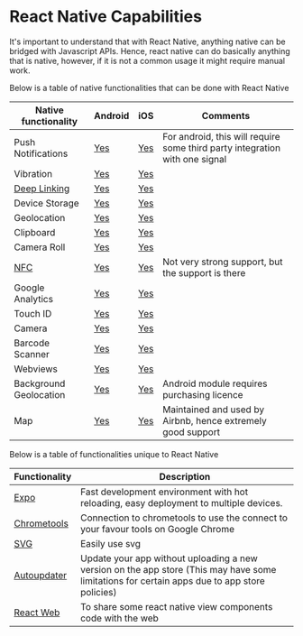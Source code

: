 # React Native Capabilities

It's important to understand that with React Native, anything native can be bridged with Javascript APIs. Hence, react native can do basically anything that is native, however, if it is not a common usage it might require manual work.

Below is a table of native functionalities that can be done with React Native

| Native functionality | Android | iOS | Comments |
| -------------------- | ------- | ----- | ---- |
| Push Notifications | [Yes](https://medium.com/differential/react-native-push-notifications-with-onesignal-9db6a7d75e1e) | [Yes](https://facebook.github.io/react-native/docs/pushnotificationios.html) | For android, this will require some third party integration with one signal |
| Vibration | [Yes](https://facebook.github.io/react-native/docs/vibration.html) | [Yes](https://facebook.github.io/react-native/docs/vibration.html) |
| [Deep Linking](https://en.wikipedia.org/wiki/Mobile_deep_linking) | [Yes](https://facebook.github.io/react-native/docs/linking.html) | [Yes](https://facebook.github.io/react-native/docs/linking.html) |
| Device Storage | [Yes](https://facebook.github.io/react-native/docs/asyncstorage.html) | [Yes](https://facebook.github.io/react-native/docs/asyncstorage.html) |
| Geolocation | [Yes](https://facebook.github.io/react-native/docs/geolocation.html) | [Yes](https://facebook.github.io/react-native/docs/geolocation.html) |
| Clipboard | [Yes](https://facebook.github.io/react-native/docs/clipboard.html) | [Yes](https://facebook.github.io/react-native/docs/clipboard.html) |
| Camera Roll | [Yes](https://facebook.github.io/react-native/docs/cameraroll.html) | [Yes](https://facebook.github.io/react-native/docs/cameraroll.html) |
| [NFC](https://en.wikipedia.org/wiki/Near-field_communication) | [Yes](https://github.com/Novadart/react-native-nfc) | [Yes](https://github.com/Novadart/react-native-nfc) | Not very strong support, but the support is there |
| Google Analytics | [Yes](https://github.com/idehub/react-native-google-analytics-bridge) | [Yes](https://github.com/idehub/react-native-google-analytics-bridge) |
| Touch ID | [Yes](https://github.com/naoufal/react-native-touch-id) | [Yes](https://github.com/naoufal/react-native-touch-id) 
| Camera | [Yes](https://github.com/lwansbrough/react-native-camera) | [Yes](https://github.com/lwansbrough/react-native-camera) |
| Barcode Scanner | [Yes](https://github.com/lwansbrough/react-native-camera) | [Yes](https://github.com/lwansbrough/react-native-camera) |
| Webviews | [Yes](https://facebook.github.io/react-native/docs/webview.html) | [Yes](https://facebook.github.io/react-native/docs/webview.html) |
| Background Geolocation | [Yes](https://github.com/transistorsoft/react-native-background-geolocation) | [Yes](https://github.com/transistorsoft/react-native-background-geolocation) | Android module requires purchasing licence |
| Map | [Yes](https://github.com/airbnb/react-native-maps) | [Yes](https://github.com/airbnb/react-native-maps) | Maintained and used by Airbnb, hence extremely good support |

Below is a table of functionalities unique to React Native

| Functionality | Description |
| ------------- | ----------- |
| [Expo](https://expo.io/) | Fast development environment with hot reloading, easy deployment to multiple devices. |
| [Chrometools](https://facebook.github.io/react-native/docs/debugging.html) | Connection to chrometools to use the connect to your favour tools on Google Chrome |
| [SVG](https://github.com/react-native-community/react-native-svg) | Easily use svg |
| [Autoupdater](https://github.com/redbooth/react-native-auto-updater) | Update your app without uploading a new version on the app store (This may have some limitations for certain apps due to app store policies) |
| [React Web](https://github.com/necolas/react-native-web) | To share some react native view components code with the web |



